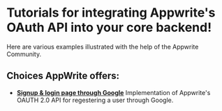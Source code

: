 # Tutorials for integrating Appwrite's OAuth API into your core backend!

Here are various examples illustrated with the help of the Appwrite Community.

## Choices AppWrite offers:

- [**Signup & login page through Google**](/OAuth-Google/) 
  Implementation of Appwrite's OAUTH 2.0 API for regestering a user through Google.
